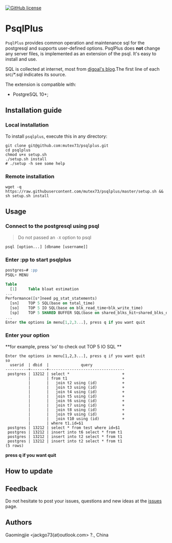 [![GitHub license](https://img.shields.io/badge/license-PostgreSQL-blue.svg)](https://raw.githubusercontent.com/postgrespro/pg_pathman/master/LICENSE)
# PsqlPlus

`PsqlPlus` provides common operation and maintenance sql for the postgresql and supports user-defined options. PsqlPlus does **not** change any server files, is implemented as an extension of the psql. It's easy to install and use.

SQL is collected at internet, most from [digoal's blog](https://github.com/digoal/blog).The first line of each src/*.sql indicates its source.



The extension is compatible with:

 * PostgreSQL 10+;



## Installation guide

### Local installation

To install `psqlplus`, execute this in any directory:

```shell
git clone git@github.com:mutex73/psqlplus.git
cd psqlplus
chmod u+x setup.sh 
./setup.sh install
# ./setup -h see some help
```

### Remote installation

```shell
wget -q https://raw.githubusercontent.com/mutex73/psqlplus/master/setup.sh && sh setup.sh install
```

## Usage

### Connect to the postgresql using psql

>  Do not passed an `-X` option to psql

```shell
psql [option...] [dbname [username]]
```

### Enter **:pp** to start psqlplus

```sql
postgres=# :pp
PSQL+ MENU             

Table
  [1]     Table bloat estimation
...
Performance([s*]need pg_stat_statements)
  [sn]    TOP 5 SQL(base on total_time)
  [so]    TOP 5 IO SQL(base on blk_read_time+blk_write_time)
  [sp]    TOP 5 SHARED BUFFER SQL(base on shared_blks_hit+shared_blks_dirtied)
...
Enter the options in menu[1,2,3...], press q if you want quit
```

### Enter your option

**for example, press 'so' to check out TOP 5 IO SQL **

```
Enter the options in menu[1,2,3...], press q if you want quit
so
  userid  | dbid  |              query              
----------+-------+---------------------------------
 postgres | 13212 | select *                       +
          |       | from t1                        +
          |       |   join t2 using (id)           +
          |       |   join t3 using (id)           +
          |       |   join t4 using (id)           +
          |       |   join t5 using (id)           +
          |       |   join t6 using (id)           +
          |       |   join t7 using (id)           +
          |       |   join t8 using (id)           +
          |       |   join t9 using (id)           +
          |       |   join t10 using (id)          +
          |       | where t1.id=$1
 postgres | 13212 | select * from test where id=$1
 postgres | 13212 | insert into t6 select * from t1
 postgres | 13212 | insert into t2 select * from t1
 postgres | 13212 | insert into t2 select * from t1
(5 rows)
```

**press q if you want quit**

## How to update





## Feedback

Do not hesitate to post your issues, questions and new ideas at the [issues](https://github.com/mutex73/psqlplus/issues) page.

## Authors

Gaomingjie <jackgo73(at)outlook.com> ?., China